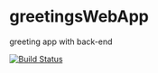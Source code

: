 # greetingsWebApp
greeting app with back-end

[![Build Status](https://travis-ci.com/charl25/greetingsWebApp.svg?branch=main)](https://travis-ci.com/charl25/greetingsWebApp)
